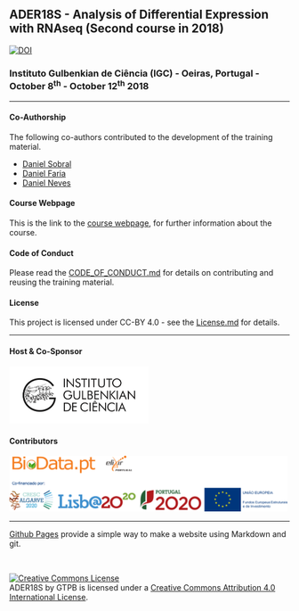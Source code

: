 ## ADER18S - Analysis of Differential Expression with RNAseq (Second course in 2018)
[![DOI](https://zenodo.org/badge/DOI/10.5281/zenodo.3814245.svg)](https://doi.org/10.5281/zenodo.3814245)

###  Instituto Gulbenkian de Ciência (IGC) - Oeiras, Portugal - October 8<sup>th</sup> - October 12<sup>th</sup> 2018

---

#### Co-Authorship

The following co-authors contributed to the development of the training material.

* [Daniel Sobral](https://github.com/dsobral)
* [Daniel Faria](https://github.com/DanFaria)
* [Daniel Neves](https://github.com/amar00k)

#### Course Webpage
This is the link to the [course webpage](http://gtpb.igc.gulbenkian.pt/bicourses/2018/ADER18S/), for further information about the course.

#### Code of Conduct
Please read the [CODE_OF_CONDUCT.md](./CODE_OF_CONDUCT.md) for details on contributing and reusing the training material.

#### License
This project is licensed under CC-BY 4.0 - see the [License.md](License.md) for details.

---

#### Host & Co-Sponsor

<a href="http://www.igc.gulbenkian.pt/"><img src="./assets/readme_img/Logo_IGC_2014.png" alt="Instituto Gulbenkian de Ciência" width="250px"></a>

#### Contributors

<a href="https://biodata.pt/"><img src="./assets/readme_img/BIoData_and_co-financiadores.png" alt="Instituto Gulbenkian de Ciência" width="500px"></a>

---

[Github Pages](https://pages.github.com) provide a simple way to make a website using Markdown and git.

<br>

<a rel="license" href="http://creativecommons.org/licenses/by/4.0/"><img alt="Creative Commons License" style="border-width:0" src="https://i.creativecommons.org/l/by/4.0/88x31.png" /></a><br /><span xmlns:dct="http://purl.org/dc/terms/" property="dct:title">ADER18S</span> by <span xmlns:cc="http://creativecommons.org/ns#" property="cc:attributionName">GTPB</span> is licensed under a <a rel="license" href="http://creativecommons.org/licenses/by/4.0/">Creative Commons Attribution 4.0 International License</a>.
